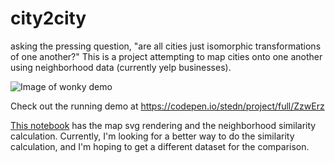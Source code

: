 # city2city
asking the pressing question, "are all cities just isomorphic transformations of one another?"  This is a project attempting to map cities onto one another using neighborhood data (currently yelp businesses).  

![Image of wonky demo](demo.gif)

Check out the running demo at https://codepen.io/stedn/project/full/ZzwErz

[This notebook](build_maps_and_similarity.ipynb) has the map svg rendering and the neighborhood similarity calculation.  Currently, I'm looking for a better way to do the similarity calculation, and I'm hoping to get a different dataset for the comparison.

